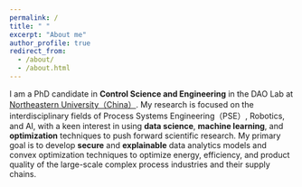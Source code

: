 ```yaml
---
permalink: /
title: " "
excerpt: "About me"
author_profile: true
redirect_from: 
  - /about/
  - /about.html
---
```


I am a PhD candidate in **Control Science and Engineering** in the DAO Lab at [Northeastern University（China）](http://english.neu.edu.cn/). My research is focused on the interdisciplinary fields of Process Systems Engineering（PSE）, Robotics, and AI, with a keen interest in using **data science**, **machine learning**, and **optimization** techniques to push forward scientific research. 
My primary goal is to develop **secure** and **explainable** data analytics models and convex optimization techniques to optimize energy, efficiency, and product quality of the large-scale complex process industries and their supply chains.

